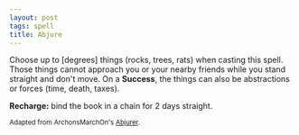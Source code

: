 ```yaml
---
layout: post
tags: spell
title: Abjure
---
```

Choose up to [degrees] things (rocks, trees, rats) when casting this spell. Those things cannot approach you or your nearby friends while you stand straight and don't move. On a <b>Success</b>, the things can also be abstractions or forces (time, death, taxes).

<b>Recharge:</b> bind the book in a chain for 2 days straight.

<small>Adapted from ArchonsMarchOn's [Abjurer](https://archonsmarchon.blogspot.com/2021/04/glog-class-abjurer-wizard.html).</small>
